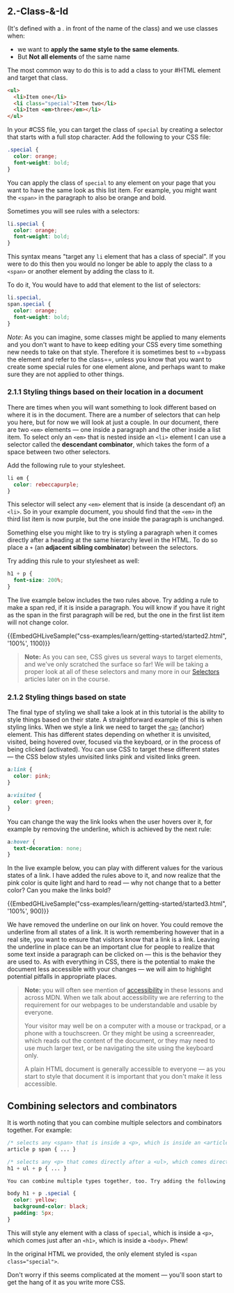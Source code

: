 ## 2.-Class-&-Id

(It's defined with a *.* in front of the name of the class) and we use classes when:
-  we want to **apply the same style to the same elements**.
-  But **Not all elements** of the same name

The most common way to do this is to add a class to your #HTML element and target that class. 

```html
<ul>
  <li>Item one</li>
  <li class="special">Item two</li>
  <li>Item <em>three</em></li>
</ul>
```
In your #CSS file, you can target the class of `special` by creating a selector that starts with a full stop character. Add the following to your CSS file:
```css
.special {
  color: orange;
  font-weight: bold;
}
```

You can apply the class of `special` to any element on your page that you want to have the same look as this list item. For example, you might want the `<span>` in the paragraph to also be orange and bold. 

Sometimes you will see rules with a selectors:
```css
li.special {
  color: orange;
  font-weight: bold;
}
```
This syntax means "target any `li` element that has a class of special". If you were to do this then you would no longer be able to apply the class to a `<span>` or another element by adding the class to it.

To do it, You would have to add that element to the list of selectors:
```css
li.special,
span.special {
  color: orange;
  font-weight: bold;
}
```
_Note_: As you can imagine, some classes might be applied to many elements and you don't want to have to keep editing your CSS every time something new needs to take on that style. Therefore it is sometimes best to ==bypass the element and refer to the class==, unless you know that you want to create some special rules for one element alone, and perhaps want to make sure they are not applied to other things.

### 2.1.1 Styling things based on their location in a document

There are times when you will want something to look different based on where it is in the document. There are a number of selectors that can help you here, but for now we will look at just a couple. In our document, there are two `<em>` elements — one inside a paragraph and the other inside a list item. To select only an `<em>` that is nested inside an `<li>` element I can use a selector called the **descendant combinator**, which takes the form of a space between two other selectors.

Add the following rule to your stylesheet.
```css
li em {
  color: rebeccapurple;
}
```
This selector will select any `<em>` element that is inside (a descendant of) an `<li>`. So in your example document, you should find that the `<em>` in the third list item is now purple, but the one inside the paragraph is unchanged.

Something else you might like to try is styling a paragraph when it comes directly after a heading at the same hierarchy level in the HTML. To do so place a `+` (an **adjacent sibling combinator**) between the selectors.

Try adding this rule to your stylesheet as well:
```css
h1 + p {
  font-size: 200%;
}
```
The live example below includes the two rules above. Try adding a rule to make a span red, if it is inside a paragraph. You will know if you have it right as the span in the first paragraph will be red, but the one in the first list item will not change color.

{{EmbedGHLiveSample("css-examples/learn/getting-started/started2.html", '100%', 1100)}}

> **Note:** As you can see, CSS gives us several ways to target elements, and we've only scratched the surface so far! We will be taking a proper look at all of these selectors and many more in our [Selectors](https://github.com/mdn/content/blob/main/en-US/docs/Learn/CSS/Building_blocks/Selectors) articles later on in the course.

### 2.1.2 Styling things based on state

The final type of styling we shall take a look at in this tutorial is the ability to style things based on their state. A straightforward example of this is when styling links. When we style a link we need to target the [`<a>`](https://github.com/mdn/content/blob/main/en-US/docs/Web/HTML/Element/a) (anchor) element. This has different states depending on whether it is unvisited, visited, being hovered over, focused via the keyboard, or in the process of being clicked (activated). You can use CSS to target these different states — the CSS below styles unvisited links pink and visited links green.
```css
a:link {
  color: pink;
}

a:visited {
  color: green;
}
```
You can change the way the link looks when the user hovers over it, for example by removing the underline, which is achieved by the next rule:
```css
a:hover {
  text-decoration: none;
}
```
In the live example below, you can play with different values for the various states of a link. I have added the rules above to it, and now realize that the pink color is quite light and hard to read — why not change that to a better color? Can you make the links bold?

{{EmbedGHLiveSample("css-examples/learn/getting-started/started3.html", '100%', 900)}}

We have removed the underline on our link on hover. You could remove the underline from all states of a link. It is worth remembering however that in a real site, you want to ensure that visitors know that a link is a link. Leaving the underline in place can be an important clue for people to realize that some text inside a paragraph can be clicked on — this is the behavior they are used to. As with everything in CSS, there is the potential to make the document less accessible with your changes — we will aim to highlight potential pitfalls in appropriate places.

> **Note:** you will often see mention of [accessibility](https://github.com/mdn/content/blob/main/en-US/docs/Learn/Accessibility) in these lessons and across MDN. When we talk about accessibility we are referring to the requirement for our webpages to be understandable and usable by everyone.
> 
> Your visitor may well be on a computer with a mouse or trackpad, or a phone with a touchscreen. Or they might be using a screenreader, which reads out the content of the document, or they may need to use much larger text, or be navigating the site using the keyboard only.
> 
> A plain HTML document is generally accessible to everyone — as you start to style that document it is important that you don't make it less accessible.

## Combining selectors and combinators

It is worth noting that you can combine multiple selectors and combinators together. For example:
```css
/* selects any <span> that is inside a <p>, which is inside an <article>  */
article p span { ... }

/* selects any <p> that comes directly after a <ul>, which comes directly after an <h1>  */
h1 + ul + p { ... }

You can combine multiple types together, too. Try adding the following into your code:

body h1 + p .special {
  color: yellow;
  background-color: black;
  padding: 5px;
}
```
This will style any element with a class of `special`, which is inside a `<p>`, which comes just after an `<h1>`, which is inside a `<body>`. Phew!

In the original HTML we provided, the only element styled is `<span class="special">`.

Don't worry if this seems complicated at the moment — you'll soon start to get the hang of it as you write more CSS.